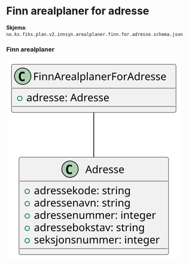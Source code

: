 # Finn arealplaner for adresse

**Skjema**: `no.ks.fiks.plan.v2.innsyn.arealplaner.finn.for.adresse.schema.json`

### Finn arealplaner

![arealplaner-finn-for-adresse](arealplaner-finn-for-adresse.svg)